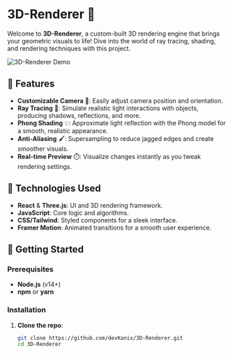 # 3D-Renderer 🚀

Welcome to **3D-Renderer**, a custom-built 3D rendering engine that brings your geometric visuals to life! Dive into the world of ray tracing, shading, and rendering techniques with this project.

![3D-Renderer Demo](path/to/your/demo-image.gif)

## 🌟 Features
- **Customizable Camera** 🎥: Easily adjust camera position and orientation.
- **Ray Tracing** 🌈: Simulate realistic light interactions with objects, producing shadows, reflections, and more.
- **Phong Shading** 💡: Approximate light reflection with the Phong model for a smooth, realistic appearance.
- **Anti-Aliasing** 🖌️: Supersampling to reduce jagged edges and create smoother visuals.
- **Real-time Preview** ⏱️: Visualize changes instantly as you tweak rendering settings.

## 🔧 Technologies Used
- **React** & **Three.js**: UI and 3D rendering framework.
- **JavaScript**: Core logic and algorithms.
- **CSS/Tailwind**: Styled components for a sleek interface.
- **Framer Motion**: Animated transitions for a smooth user experience.

## 🚀 Getting Started

### Prerequisites
- **Node.js** (v14+)
- **npm** or **yarn**

### Installation
1. **Clone the repo**:
   ```bash
   git clone https://github.com/devKanix/3D-Renderer.git
   cd 3D-Renderer
